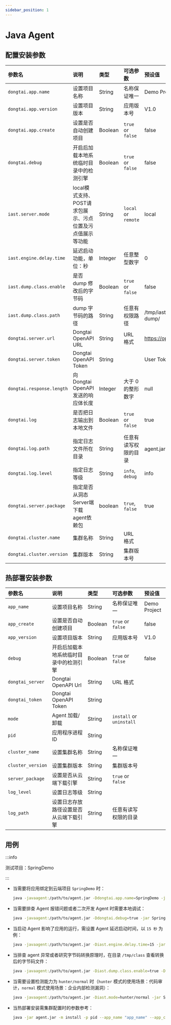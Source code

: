 ```yaml
---
sidebar_position: 1
---
```


# Java Agent

## 配置安装参数

| 参数名  | 说明     | 类型  |可选参数   |预设值    |
| :--------|:--------|:--------| :--------| :--------|
| `dongtai.app.name`        | 设置项目名称 | String  |名称保证唯一   | Demo Project          |
| `dongtai.app.version`     | 设置项目版本       | String      |应用版本号    | V1.0                  |
| `dongtai.app.create`      | 设置是否自动创建项目   | Boolean    |`true` or `false`     | false                 |
| `dongtai.debug`           | 开启后加载本地系统临时目录中的检测引擎  | Boolean   |`true` or `false`       | false                 |
| `iast.server.mode`        | local模式支持、POST请求包展示、污点位置及污点值展示等功能 | String |`local` or `remote`|  local    |
| `iast.engine.delay.time`  | 延迟启动功能，单位：秒                 | Integer   |任意整型数字      | 0                     |
| `iast.dump.class.enable`  | 是否 dump 修改后的字节码             | Boolean |`true` or `false`           | false     |
| `iast.dump.class.path`    | dump 字节码的路径                   | String|任意有权限路径          | /tmp/iast-class-dump/ |
| `dongtai.server.url`      | Dongtai OpenAPI URL                  | String   | URL 格式      |  https://openapi.iast.io  |
| `dongtai.server.token`    | Dongtai OpenAPI Token             | String  |        | User Token   |
| `dongtai.response.length` | 向 Dongtai OpenAPI 发送的响应体长度     | Integer |大于 0 的整形数字        | null                  |
| `dongtai.log`             | 是否把日志输出到本地文件               | Boolean  | `true` or `false`       | true                  |
| `dongtai.log.path`        | 指定日志文件所在目录                   | String |任意有读写权限的目录         | agent.jar 当前目录    |
| `dongtai.log.level`       | 指定日志等级                             | String    |`info`, `debug`      | info                  |
| `dongtai.server.package`  | 指定是否从洞态Server端下载agent依赖包   | boolean    |`true`, `false`    | true                  |
| `dongtai.cluster.name`    | 集群名称   | String    | URL 格式     |                |
| `dongtai.cluster.version` | 集群版本   | String    | 集群版本号    |                  |

## 热部署安装参数

| 参数名             | 说明                                         | 类型      |可选参数 |   预设值               |
| :--------|:--------|:--------| :--------| :--------|
| `app_name`       | 设置项目名称                           | String     | 名称保证唯一   | Demo Project          |
| `app_create`     | 设置是否自动创建项目                   | Boolean    | `true` or `false`     | false               |
| `app_version`    | 设置项目版本                           | String     | 应用版本号    | V1.0                 |
| `debug`          | 开启后加载本地系统临时目录中的检测引擎 | Boolean    |`true` or `false`       | false                 |
| `dongtai_server` | Dongtai OpenAPI Url                    | String  | URL 格式      |                        |
| `dongtai_token`  | Dongtai OpenAPI Token                  | String     |       |                      |
| `mode`           | Agent 加载/卸载                        | String     | `install` or `uninstall` | |
| `pid`            | 应用程序进程 ID                        | String     |                  |    |
| `cluster_name`     | 设置集群名称                           | String       |名称保证唯一   |   |
| `cluster_version` | 设置集群版本                           | String       |集群版本号  |   |
| `server_package`   | 设置是否从云端下载引擎                 | String       | `true` or `false`     |   |
| `log_level`        | 设置日志等级                           | String       |                      |   |
| `log_path`         | 设置日志存放路径设置是否从云端下载引擎 | String | 任意有读写权限的目录    |   |


## 用例

:::info 

测试项目：SpringDemo

:::

* 当需要将应用绑定到云端项目 `SpringDemo` 时：

  ```bash
  java -javaagent:/path/to/agent.jar -Ddongtai.app.name=SpringDemo -jar SpringDemo.jar
  ```

* 当需要排查 Agent 报错问题或者二次开发 Agent 时需要本地调试：

  ```bash
  java -javaagent:/path/to/agent.jar -Ddongtai.debug=true -jar SpringDemo.jar
  ```

* 当启动 Agent 影响了应用的运行，需设置 Agent 延迟启动时间，以 `15 秒` 为例：

  ```bash
  java -javaagent:/path/to/agent.jar -Diast.engine.delay.time=15 -jar SpringDemo.jar
  ```

* 当排查 agent 异常或者研究字节码转换原理时，在目录 `/tmp/class` 查看转换后的字节码文件：

  ```bash
  java -javaagent:/path/to/agent.jar -Diast.dump.class.enable=true -Diast.dump.class.path=/tmp/class -jar SpringDemo.jar
  ```

* 当需要设置检测能力为 `hunter/normal` 时（`hunter` 模式的使用场景：代码审计，`normal` 模式使用场景：企业内部检测漏洞）：

  ```bash
  java -javaagent:/path/to/agent.jar -Diast.mode=hunter/normal -jar SpringDemo.jar
  ```

* 当热部署安装需集群配置时的参数参考：
  ```bash
  java -jar agent.jar -m install -p pid --app_name "app_name" --app_create "true" --app_version "v1.0" --dongtai_server "https://iast.io/openapi" --dongtai_token "a303ab4bedc93f96808335d023d7ac4d2ba00773" --cluster_name "cluster_name" --cluster_version "v1.0" --server_package "false" --log_level "info" --log_path "/tmp"
  ```